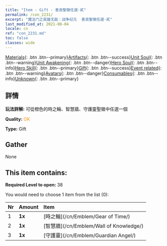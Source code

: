 ```yaml
---
title: "Item - Gift - 善良聖徽任選·貳"
permalink: /con_2231/
excerpt: "魔法门之英雄无敌：战争纪元  善良聖徽任選·貳"
last_modified_at: 2021-08-04
locale: cn
ref: "con_2231.md"
toc: false
classes: wide
---
```

 [Materials](/ItemsCN/){: .btn .btn--primary}[Artifacts](/ItemsCN/Artifacts/){: .btn .btn--success}[Unit Soul](/ItemsCN/UnitSoul/){: .btn .btn--warning}[Unit Awakening](/ItemsCN/UnitAwakening/){: .btn .btn--danger}[Hero Soul](/ItemsCN/HeroSoul/){: .btn .btn--info}[Hero Skill](/ItemsCN/HeroSkill/){: .btn .btn--primary}[Gift](/ItemsCN/Gift/){: .btn .btn--success}[Event related](/ItemsCN/Events/){: .btn .btn--warning}[Avatars](/ItemsCN/Avatars/){: .btn .btn--danger}[Consumables](/ItemsCN/Consumables/){: .btn .btn--info}[Unknown](/ItemsCN/Unknown/){: .btn .btn--primary}

## 詳情
 **玩法詳解:** 可從橙色的時之輪、智慧牆、守護靈聖徽中任選一個

 **Quality:** <span style="color: #FF8C00">OK</span>

 **Type:** Gift

## Gather

  None

## This item contains:

 **Required Level to open:** 38

 You would need to choose 1 item from the list (0):

  | Nr | Amount |     Item    |
  |:---|:-------|:------------|
  | 1 |  **1x** | [時之輪](/cn/Emblem/Gear of Time/) |  | 
  | 2 |  **1x** | [智慧牆](/cn/Emblem/Wall of Knowledge/) |  | 
  | 3 |  **1x** | [守護靈](/cn/Emblem/Guardian Angel/) |  | 
